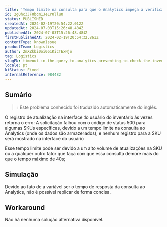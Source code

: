 ```yaml
---
title: 'Tempo limite na consulta para que o Analytics impeça a verificação do registro de inventário'
id: 2gQhc3JF0bcm1JeLr0lluO
status: PUBLISHED
createdAt: 2024-02-19T20:54:22.012Z
updatedAt: 2024-07-03T15:26:48.484Z
publishedAt: 2024-07-03T15:26:48.484Z
firstPublishedAt: 2024-02-19T20:54:22.861Z
contentType: knownIssue
productTeam: Logistics
author: 2mXZkbi0oi061KicTExNjo
tag: Logistics
slugEN: timeout-in-the-query-to-analytics-preventing-to-check-the-inventory-log
locale: pt
kiStatus: Fixed
internalReference: 984482
---
```


## Sumário

>ℹ️ Este problema conhecido foi traduzido automaticamente do inglês.


O registro de atualização na interface do usuário do inventário às vezes retorna o erro: A solicitação falhou com o código de status 500 para algumas SKUs específicas, devido a um tempo limite na consulta ao Analytics (onde os dados são armazenados), e nenhum registro para a SKU será mostrado na interface do usuário.

Esse tempo limite pode ser devido a um alto volume de atualizações na SKU ou a qualquer outro fator que faça com que essa consulta demore mais do que o tempo máximo de 40s;

## Simulação


Devido ao fato de a variável ser o tempo de resposta da consulta ao Analytics, não é possível replicar de forma concisa.



## Workaround


Não há nenhuma solução alternativa disponível.




